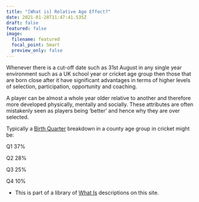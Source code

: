 ```yaml
---
title: "[What is] Relative Age Effect?"
date: 2021-01-28T11:47:41.535Z
draft: false
featured: false
image:
  filename: featured
  focal_point: Smart
  preview_only: false
---
```

Whenever there is a cut-off date such as 31st August in any single year environment such as a UK school year or cricket age group then those that are born close after it have significant advantages in terms of higher levels of selection, participation, opportunity and coaching.

A player can be almost a whole year older relative to another and therefore more developed physically, mentally and socially. These attributes are often mistakenly seen as players being ‘better’ and hence why they are over selected. 

Typically a [Birth Quarter](https://onemoresummer.co.uk/post/what-is-birth-quarter/) breakdown in a county age group in cricket might be:

Q1 37%

Q2 28%

Q3 25%

Q4 10%

* This is part of a library of [What Is](https://onemoresummer.co.uk/post/the-what-is-series/) descriptions on this site.